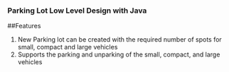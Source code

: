 ### Parking Lot Low Level Design with Java

##Features
1. New Parking lot can be created with the required number of spots for small, compact and large vehicles
2. Supports the parking and unparking of the small, compact, and large vehicles